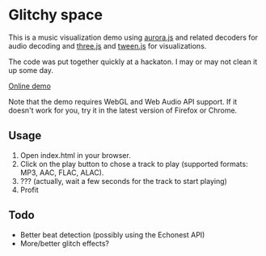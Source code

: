 # Glitchy space

This is a music visualization demo using [aurora.js](https://github.com/audiocogs/aurora.js) and related decoders for audio decoding and [three.js](https://github.com/mrdoob/three.js/) and [tween.js](https://github.com/sole/tween.js/) for visualizations.

The code was put together quickly at a hackaton. I may or may not clean it up some day.

[Online demo](http://crackofdusk.github.io/glitchy-space/)

Note that the demo requires WebGL and Web Audio API support. If it doesn't work for you, try it in the latest version of Firefox or Chrome.

## Usage

1. Open index.html in your browser.
2. Click on the play button to chose a track to play (supported formats: MP3, AAC, FLAC, ALAC).
3. ??? (actually, wait a few seconds for the track to start playing)
4. Profit

## Todo

* Better beat detection (possibly using the Echonest API)
* More/better glitch effects?
